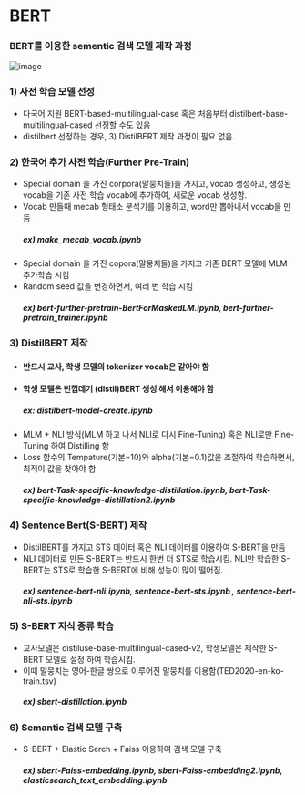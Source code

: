 # BERT

### BERT를 이용한 sementic 검색 모델 제작 과정 



![image](https://user-images.githubusercontent.com/93692701/162662241-1cb73079-c582-494c-8c25-0563589acb5f.png)




### 1) 사전 학습 모델 선정
- 다국어 지원 BERT-based-multilingual-case 혹은 처음부터 distilbert-base-multilingual-cased 선정할 수도 있음
- distilbert 선정하는 경우, 3) DistilBERT 제작 과정이 필요 없음.

### 2) 한국어 추가 사전 학습(Further Pre-Train) 
- Special domain 을 가진 corpora(말뭉치들)을 가지고, vocab 생성하고, 생성된 vocab을 기존 사전 학습 vocab에 추가하여, 새로운 vocab 생성함.
- Vocab 만들때 mecab 형태소 분석기를 이용하고, word만 뽑아내서 vocab을 만듬 
  ##### ex) make_mecab_vocab.ipynb
- Special domain 을 가진 copora(말뭉치들)을 가지고 기존 BERT 모델에 MLM 추가학습 시킴
- Random seed 값을 변경하면서, 여러 번 학습 시킴
  ##### ex) bert-further-pretrain-BertForMaskedLM.ipynb,  bert-further-pretrain_trainer.ipynb 

### 3) DistilBERT 제작
- #### 반드시 교사, 학생 모델의 tokenizer vocab은 같아야 함
- #### 학생 모델은 빈껍데기 (distil)BERT 생성 해서 이용해야 함
  ##### ex: distilbert-model-create.ipynb
- MLM + NLI 방식(MLM 하고 나서 NLI로 다시 Fine-Tuning) 혹은 NLI로만  Fine-Tuning 하여 Distilling  함
- Loss 함수의 Tempature(기본=10)와 alpha(기본=0.1)값을 조절하여 학습하면서, 최적이 값을 찾아야 함
  ##### ex) bert-Task-specific-knowledge-distillation.ipynb,  bert-Task-specific-knowledge-distillation2.ipynb

### 4) Sentence Bert(S-BERT) 제작
- DistilBERT를 가지고 STS 데이터 혹은 NLI 데이터를 이용하여 S-BERT을 만듬
- NLI 데이터로 만든  S-BERT는 반드시 한번 더 STS로 학습시킴. NLI만 학습한 S-BERT는 STS로 학습한 S-BERT에 비해 성능이 많이 떨어짐.
  ##### ex) sentence-bert-nli.ipynb, sentence-bert-sts.ipynb , sentence-bert-nli-sts.ipynb
  
### 5) S-BERT 지식 증류 학습
- 교사모델은 distiluse-base-multilingual-cased-v2, 학생모델은 제작한 S-BERT 모델로 설정 하여 학습시킴.
- 이때 말뭉치는 영어-한글 쌍으로 이루어진 말뭉치를 이용함(TED2020-en-ko-train.tsv)
  ##### ex) sbert-distillation.ipynb

### 6) Semantic 검색 모델 구축
- S-BERT + Elastic Serch  + Faiss 이용하여 검색  모델 구축
  ##### ex) sbert-Faiss-embedding.ipynb, sbert-Faiss-embedding2.ipynb, elasticsearch_text_embedding.ipynb



